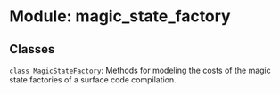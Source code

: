# Module: magic_state_factory






## Classes

[`class MagicStateFactory`](../../qualtran/surface_code/MagicStateFactory.md): Methods for modeling the costs of the magic state factories of a surface code compilation.


